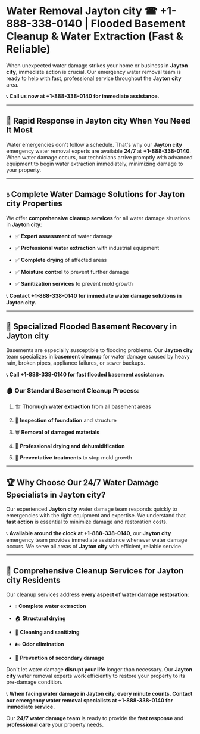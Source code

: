 # Water Removal Jayton city ☎ +1-888-338-0140 | Flooded Basement Cleanup & Water Extraction (Fast & Reliable)

When unexpected water damage strikes your home or business in **Jayton city**, immediate action is crucial. Our emergency water removal team is ready to help with fast, professional service throughout the **Jayton city** area. 

📞 **Call us now at +1-888-338-0140 for immediate assistance.**
---
## 🚀 Rapid Response in Jayton city When You Need It Most
Water emergencies don't follow a schedule. That's why our **Jayton city** emergency water removal experts are available **24/7** at **+1-888-338-0140**. When water damage occurs, our technicians arrive promptly with advanced equipment to begin water extraction immediately, minimizing damage to your property.
---
## 💧 Complete Water Damage Solutions for Jayton city Properties
We offer **comprehensive cleanup services** for all water damage situations in **Jayton city**:
- ✅ **Expert assessment** of water damage  
- ✅ **Professional water extraction** with industrial equipment  
- ✅ **Complete drying** of affected areas  
- ✅ **Moisture control** to prevent further damage  
- ✅ **Sanitization services** to prevent mold growth  
📞 **Contact +1-888-338-0140 for immediate water damage solutions in Jayton city.**
---
## 🌊 Specialized Flooded Basement Recovery in Jayton city
Basements are especially susceptible to flooding problems. Our **Jayton city** team specializes in **basement cleanup** for water damage caused by heavy rain, broken pipes, appliance failures, or sewer backups. 
📞 **Call +1-888-338-0140 for fast flooded basement assistance.**
### 🏚️ Our Standard Basement Cleanup Process:
1. 🏗️ **Thorough water extraction** from all basement areas  
2. 🔎 **Inspection of foundation** and structure  
3. 🗑️ **Removal of damaged materials**  
4. 💨 **Professional drying and dehumidification**  
5. 🚫 **Preventative treatments** to stop mold growth  
---
## 🏆 Why Choose Our 24/7 Water Damage Specialists in Jayton city?
Our experienced **Jayton city** water damage team responds quickly to emergencies with the right equipment and expertise. We understand that **fast action** is essential to minimize damage and restoration costs.
📞 **Available around the clock at +1-888-338-0140**, our **Jayton city** emergency team provides immediate assistance whenever water damage occurs. We serve all areas of **Jayton city** with efficient, reliable service.
---
## 🧹 Comprehensive Cleanup Services for Jayton city Residents
Our cleanup services address **every aspect of water damage restoration**:
- 💧 **Complete water extraction**  
- 🏠 **Structural drying**  
- 🧼 **Cleaning and sanitizing**  
- 🌬️ **Odor elimination**  
- 🚫 **Prevention of secondary damage**  
Don't let water damage **disrupt your life** longer than necessary. Our **Jayton city** water removal experts work efficiently to restore your property to its pre-damage condition.
📞 **When facing water damage in Jayton city, every minute counts. Contact our emergency water removal specialists at +1-888-338-0140 for immediate service.**
Our **24/7 water damage team** is ready to provide the **fast response** and **professional care** your property needs.
